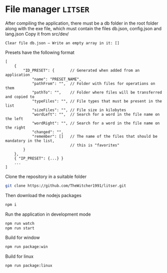 # File manager `LITSER`

After compiling the application, there must be a db folder in the root folder along with the exe file, which must contain the files db.json, config.json and lang.json
Copy it from src/dev/

`Clear file db.json — Write an empty array in it: []`

Presets have the following format
```json5
[
    {
        "ID_PRESET": {       // Generated when added from an application
            "name": "PRESET_NAME", 
            "pathFrom": "",  // Folder with files for operations on them
            "pathTo": "",    // Folder where files will be transferred and copied to
            "typeFiles": "", // File types that must be present in the list
            "sizeFiles": "", // File size in kilobytes
            "wordLeft": "",  // Search for a word in the file name on the left
            "wordRight": "", // Search for a word in the file name on the right
            "changed": "",
            "remember": []   // The name of the files that should be mandatory in the list, 
                             // this is "favorites"
        }
    },
    { "IP_PRESET": {...} }
    ...
]
```

Clone the repository in a suitable folder
```bash
git clone https://github.com/TheWitcher1991/litser.git
```
Then download the nodejs packages
```bash
npm i
````

Run the application in development mode
```bash
npm run watch
npm run start 
```

Build for window
```bash
npm run package:win
```

Build for linux
```bash
npm run package:linux
```
